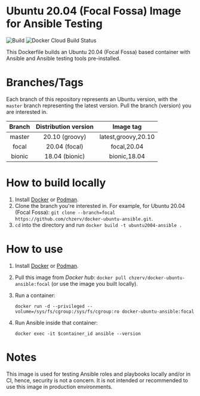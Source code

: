 # Ubuntu 20.04 (Focal Fossa) Image for Ansible Testing

![Build](https://github.com/chzerv/docker-ubuntu-ansible/workflows/Build/badge.svg?branch=focal)
![Docker Cloud Build Status](https://img.shields.io/docker/cloud/build/chzerv/docker-ubuntu-ansible)

This Dockerfile builds an Ubuntu 20.04 (Focal Fossa) based container with Ansible and Ansible 
testing tools pre-installed.

# Branches/Tags

Each branch of this repository represents an Ubuntu version, with the `master` branch representing the
latest version. Pull the branch (version) you are interested in.

| Branch | Distribution version | Image tag           |
| :----: | :------------------: | :-------:           |
| master | 20.10 (groovy)       | latest,groovy,20.10 |
| focal  | 20.04 (focal)        | focal,20.04         |
| bionic | 18.04 (bionic)       | bionic,18.04        |

# How to build locally

1. Install [Docker](https://docs.docker.com/engine/install/) or [Podman](https://podman.io/getting-started/installation.html).
2. Clone the branch you're interested in. For example, for Ubuntu 20.04 (Focal Fossa): `git clone --branch=focal https://github.com/chzerv/docker-ubuntu-ansible.git`.
3. `cd` into the directory and run `docker build -t ubuntu2004-ansible .`

# How to use

1. Install [Docker](https://docs.docker.com/engine/install/) or [Podman](https://podman.io/getting-started/installation.html).
2. Pull this image from _Docker hub_: `docker pull chzerv/docker-ubuntu-ansible:focal` (or use the 
   image you built locally).
3. Run a container:

   ```shell
   docker run -d --privileged --volume=/sys/fs/cgroup:/sys/fs/cgroup:ro docker-ubuntu-ansible:focal
   ```

4. Run Ansible inside that container:

   ```shell
   docker exec -it $container_id ansible --version
   ```

# Notes

This image is used for testing Ansible roles and playbooks locally and/or in CI, hence, security is not
a concern. It is not intended or recommended to use this image in production environments.
